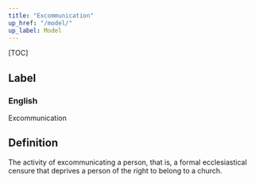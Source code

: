```yaml
---
title: "Excommunication"
up_href: "/model/"
up_label: Model
---
```


[TOC]

## Label

### English
Excommunication


## Definition
The activity of excommunicating a person, that is, a formal ecclesiastical censure that deprives a person of the right to belong to a church. 


    
